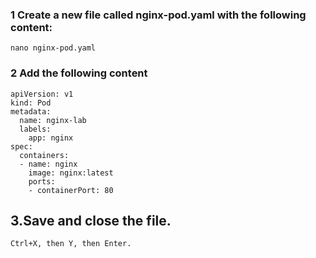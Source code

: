 
### 1 Create a new file called nginx-pod.yaml with the following content:

```
nano nginx-pod.yaml
```

### 2 Add the following content

```
apiVersion: v1
kind: Pod
metadata:
  name: nginx-lab
  labels:
    app: nginx
spec:
  containers:
  - name: nginx
    image: nginx:latest
    ports:
    - containerPort: 80

```



## 3.Save and close the file.
```
Ctrl+X, then Y, then Enter.
```